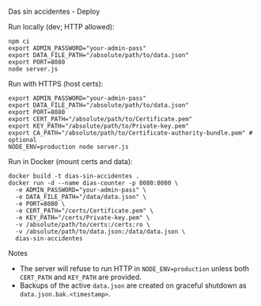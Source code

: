 D as sin accidentes - Deploy

Run locally (dev; HTTP allowed):

```
npm ci
export ADMIN_PASSWORD="your-admin-pass"
export DATA_FILE_PATH="/absolute/path/to/data.json"
export PORT=8080
node server.js
```

Run with HTTPS (host certs):

```
export ADMIN_PASSWORD="your-admin-pass"
export DATA_FILE_PATH="/absolute/path/to/data.json"
export PORT=8080
export CERT_PATH="/absolute/path/to/Certificate.pem"
export KEY_PATH="/absolute/path/to/Private-key.pem"
export CA_PATH="/absolute/path/to/Certificate-authority-bundle.pem" # optional
NODE_ENV=production node server.js
```

Run in Docker (mount certs and data):

```
docker build -t dias-sin-accidentes .
docker run -d --name dias-counter -p 8080:8080 \
  -e ADMIN_PASSWORD="your-admin-pass" \
  -e DATA_FILE_PATH="/data/data.json" \
  -e PORT=8080 \
  -e CERT_PATH="/certs/Certificate.pem" \
  -e KEY_PATH="/certs/Private-key.pem" \
  -v /absolute/path/to/certs:/certs:ro \
  -v /absolute/path/to/data.json:/data/data.json \
  dias-sin-accidentes
```

Notes
- The server will refuse to run HTTP in `NODE_ENV=production` unless both `CERT_PATH` and `KEY_PATH` are provided.
- Backups of the active `data.json` are created on graceful shutdown as `data.json.bak.<timestamp>`.


